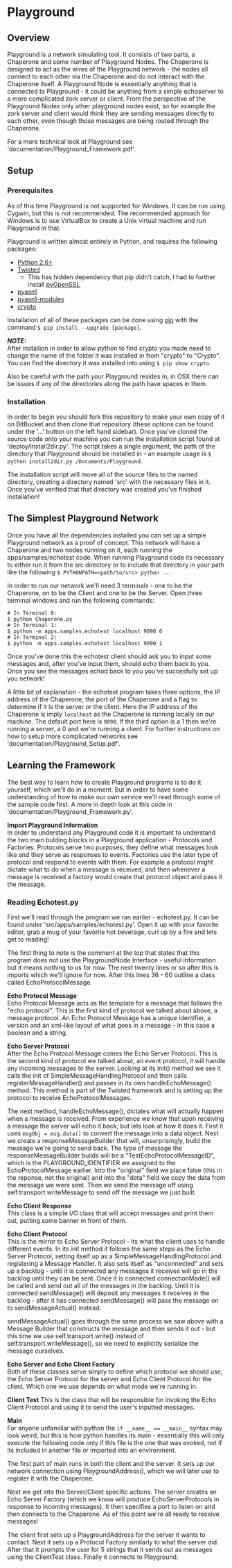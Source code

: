 # Playground
## Overview
Playground is a network simulating tool.  It consists of two parts, a Chaperone and some number of Playground Nodes.  The Chaperone is designed to act as the wires of the Playground network - the nodes all connect to each other via the Chaperone and do not interact with the Chaperone itself.  A Playground Node is essentially anything that is connected to Playground - it could be anything from a simple echoserver to a more complicated zork server or client.  From the perspective of the Playground Nodes only other playground nodes exist, so for example the zork server and client would think they are sending messages directly to each other, even though those messages are being routed through the Chaperone.

For a more technical look at Playground see 'documentation/Playground_Framework.pdf'.

## Setup
### Prerequisites
As of this time Playground is not supported for Windows.  It can be run using Cygwin, but this is not recommended.  The recommended approach for Windows is to use VirtualBox to create a Unix virtual machine and run Playground in that.

Playground is written almost entirely in Python, and requires the following packages:

* [Python 2.6+](https://www.python.org/downloads/release/python-2711/)
* [Twisted](https://pypi.python.org/pypi/Twisted)
	* This has hidden dependency that pip didn't catch, I had to further install [pyOpenSSL](https://pypi.python.org/pypi/pyOpenSSL) 
* [pyasn1](https://pypi.python.org/pypi/pyasn1)
* [pyasn1-modules](https://pypi.python.org/pypi/pyasn1-modules)
* [crypto](https://pypi.python.org/pypi/crypto/1.4.1)

Installation of all of these packages can be done using [pip](https://pypi.python.org/pypi/pip) with the command 
`$ pip install --upgrade [package]`.

***NOTE:***  
After installion in order to allow python to find crypto you made need to change the name of the folder it was installed in from "crypto" to "Crypto".  You can find the directory it was installed into using `$ pip show crypto`.

Also be careful with the path your Playground resides in, in OSX there can be issues if any of the directories along the path have spaces in them.

### Installation
In order to begin you should fork this repository to make your own copy of it on BitBucket and then clone that repository (these options can be found under the '...' button on the left hand sidebar).  Once you've cloned the source code onto your machine you can run the installation script found at 'deploy/install2dir.py'.  The script takes a single argument, the path of the directory that Playground should be installed in - an example usage is `$ python install2dir.py /Documents/Playground`.

The installation script will move all of the source files to the named directory, creating a directory named 'src' with the necessary files in it.  Once you've verified that that directory was created you've finished installation!

## The Simplest Playground Network

Once you have all the dependencies installed you can set up a simple Playground network as a proof of concept.  This network will have a Chaperone and two nodes running on it, each running the apps/samples/echotest code.  When running Playground code its necessary to either run it from the src directory or to include that directory in your path like the following `$ PYTHONPATH=<path/to/src> python ...`  

In order to run our network we'll need 3 terminals - one to be the Chaperone, on to be the Client and one to be the Server.  Open three terminal windows and run the following commands:

```
# In Terminal 0:
$ python Chaperone.py
# In Terminal 1:
$ python -m apps.samples.echotest localhost 9090 0
# In Terminal 2:
$ python -m apps.samples.echotest localhost 9090 1
```
Once you've done this the echotest client should ask you to input some messages and, after you've input them, should echo them back to you. Once you see the messages echod back to you you've succesfully set up you network!


A little bit of explanation - the echotest program takes three options, the IP address of the Chaperone, the port of the Chaperone and a flag to determine if it is the server or the client.  Here the IP address of the Chaperone is imply `localhost` as the Chaperone is running locally on our machine.  The default port here is `9090`.  If the third option is a 1 then we're running a server, a 0 and we're running a client.  For further instructions on how to setup more complicated networks see 'documentation/Playground_Setup.pdf'.

## Learning the Framework
The best way to learn how to create Playground programs is to do it yourself, which we'll do in a moment.  But in order to have some understanding of how to make our own service we'll read through some of the sample code first.  A more in depth look at this code in 'documentation/Playground_Framework.py'. 

**Import Playground Information**  
In order to understand any Playground code it is important to understand the two main bulding blocks in a Playground application - Protocols and Factories.  Protocols serve two purposes, they define what messages look like and they serve as responses to events.  Factories use the later type of protocol and respond to events with them.  For example a protocol might dictate what to do when a message is received, and then whenever a message is received a factory would create that protocol object and pass it the message.

### Reading Echotest.py
First we'll read through the program we ran earlier - echotest.py.  It can be found under 'src/apps/samples/echotest.py'.  Open it up with your favorite editor, grab a mug of your favorite hot beverage, curl up by a fire and lets get to reading!

The first thing to note is the comment at the top that states that this program does not use the PlaygroundNode Interface - useful information but it means nothing to us for now.  The next twenty lines or so after this is imports which we'll ignore for now.  After this lines 36 - 60 outline a class called EchoProtocolMessage.

**Echo Protocol Message**  
Echo Protocol Message acts as the template for a message that follows the "echo protocol".  This is the first kind of protocol we talked about above, a message protocol.  An Echo Protocol Message has a unique identifier, a version and an xml-like layout of what goes in a message - in this case a boolean and a string.

**Echo Server Protocol**  
After the Echo Protocol Message comes the Echo Server Protocol.  This is the second kind of protocol we talked about, an event protocol, it will handle any incoming messages to the server.  Looking at its init() method we see it calls the init of SimpleMessageHandlingProtocol and then calls registerMessageHandler() and passes in its own handleEchoMessage() method. This method is part of the Twisted framework and is setting up the protocol to receive EchoProtocolMessages.

The next method, handleEchoMessage(), dictates what will actually happen when a message is received.  From experience we know that upon receiving a message the server will echo it back, but lets look at how it does it.  First it uses `msgObj = msg.data()` to convert the message into a data object.  Next we create a responseMessageBuilder that will, unsurprisingly, build the message we're going to send back.  The type of message the responseMessageBuilder builds will be a "TestEchoProtocolMessageID", which is the PLAYGROUND_IDENTIFIER we assigned to the EchoProtocolMessage earlier. Into the "original" field we place false (this in the reponse, not the original) and into the "data" field we copy the data from the message we were sent.  Then we send the message off using self.transport.writeMessage to send off the message we just built.

**Echo Client Response**  
This class is a simple I/O class that will accept messages and print them out, putting some banner in front of them.

**Echo Client Protocol**  
This is the mirror to Echo Server Protocol - its what the client uses to handle different events.  In its init method it follows the same steps as the Echo Server Protocol, setting itself up as a SimpleMessageHandlingProtocol and registering a Message Handler.  It also sets itself as "unconnected" and sets up a backlog - until it is connected any messages it receives will go in the backlog until they can be sent.  Once it is connected connectionMade() will be called and send out all of the messages in the backlog.  Until it is connected sendMessage() will deposit any messages it receives in the backlog - after it has connected sendMessage() will pass the message on to sendMessageActual() instead.

sendMessageActual() goes through the same process we saw above with a Message Builder that constructs the message and then sends it out - but this time we use self.transport.write() instead of self.transport.writeMessage(), so we need to explicitly serialize the message ourselves.

**Echo Server and Echo Client Factory**  
Both of these classes serve simply to define which protocol we should use, the Echo Server Protocol for the server and Echo Client Protocol for the client.  Which one we use depends on what mode we're running in.

**Client Test**
This is the class that will be responsible for invoking the Echo Client Protocol and using it to send the user's inputted messages.

**Main**  
For anyone unfamiliar with python the `if __name__ == __main__` syntax may look weird, but this is how python handles its main - essentially this will only execute the following code only if this file is the one that was evoked, not if its included in another file or imported into an environment.

The first part of main runs in both the client and the server.  It sets up our network connection using PlaygroundAddress(), which we will later use to register it with the Chaperone.

Next we get into the Server/Client specific actions.  The server creates an Echo Server Factory (which we know will produce EchoServerProtocols in response to incoming messages). It then specifies a port to listen on and then connects to the Chaperone.  As of this point we're all ready to receive messages!

The client first sets up a PlaygroundAddress for the server it wants to contact.  Next it sets up a Protocol Factory similarly to what the server did.  After that it prompts the user for 5 strings that it sends out as messages using the ClientTest class.  Finally it connects to Playground.

